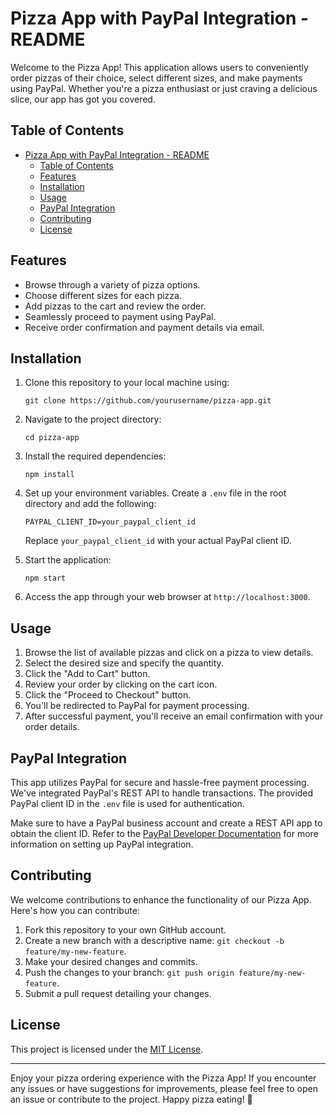 # Pizza App with PayPal Integration - README

<!-- ![Pizza App Logo](/path/to/your/logo.png) -->

Welcome to the Pizza App! This application allows users to conveniently order pizzas of their choice, select different sizes, and make payments using PayPal. Whether you're a pizza enthusiast or just craving a delicious slice, our app has got you covered.

## Table of Contents

- [Pizza App with PayPal Integration - README](#pizza-app-with-paypal-integration---readme)
  - [Table of Contents](#table-of-contents)
  - [Features](#features)
  - [Installation](#installation)
  - [Usage](#usage)
  - [PayPal Integration](#paypal-integration)
  - [Contributing](#contributing)
  - [License](#license)

## Features

- Browse through a variety of pizza options.
- Choose different sizes for each pizza.
- Add pizzas to the cart and review the order.
- Seamlessly proceed to payment using PayPal.
- Receive order confirmation and payment details via email.

## Installation

1. Clone this repository to your local machine using:

   ```
   git clone https://github.com/yourusername/pizza-app.git
   ```

2. Navigate to the project directory:

   ```
   cd pizza-app
   ```

3. Install the required dependencies:

   ```
   npm install
   ```

4. Set up your environment variables. Create a `.env` file in the root directory and add the following:

   ```
   PAYPAL_CLIENT_ID=your_paypal_client_id
   ```

   Replace `your_paypal_client_id` with your actual PayPal client ID.

5. Start the application:

   ```
   npm start
   ```

6. Access the app through your web browser at `http://localhost:3000`.

## Usage

1. Browse the list of available pizzas and click on a pizza to view details.
2. Select the desired size and specify the quantity.
3. Click the "Add to Cart" button.
4. Review your order by clicking on the cart icon.
5. Click the "Proceed to Checkout" button.
6. You'll be redirected to PayPal for payment processing.
7. After successful payment, you'll receive an email confirmation with your order details.

## PayPal Integration

This app utilizes PayPal for secure and hassle-free payment processing. We've integrated PayPal's REST API to handle transactions. The provided PayPal client ID in the `.env` file is used for authentication.

Make sure to have a PayPal business account and create a REST API app to obtain the client ID. Refer to the [PayPal Developer Documentation](https://developer.paypal.com/docs/business/get-started/) for more information on setting up PayPal integration.

## Contributing

We welcome contributions to enhance the functionality of our Pizza App. Here's how you can contribute:

1. Fork this repository to your own GitHub account.
2. Create a new branch with a descriptive name: `git checkout -b feature/my-new-feature`.
3. Make your desired changes and commits.
4. Push the changes to your branch: `git push origin feature/my-new-feature`.
5. Submit a pull request detailing your changes.

## License

This project is licensed under the [MIT License](LICENSE).

---

Enjoy your pizza ordering experience with the Pizza App! If you encounter any issues or have suggestions for improvements, please feel free to open an issue or contribute to the project. Happy pizza eating! 🍕